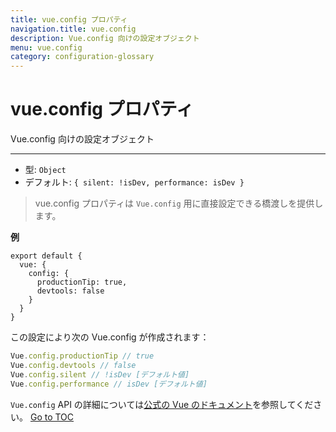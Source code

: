 ```yaml
---
title: vue.config プロパティ
navigation.title: vue.config
description: Vue.config 向けの設定オブジェクト
menu: vue.config
category: configuration-glossary
---
```

# vue.config プロパティ

Vue.config 向けの設定オブジェクト

---

- 型: `Object`
- デフォルト: `{ silent: !isDev, performance: isDev }`

> vue.config プロパティは `Vue.config` 用に直接設定できる橋渡しを提供します。

**例**

```js{}[nuxt.config.js]
export default {
  vue: {
    config: {
      productionTip: true,
      devtools: false
    }
  }
}
```

この設定により次の Vue.config が作成されます：

```js
Vue.config.productionTip // true
Vue.config.devtools // false
Vue.config.silent // !isDev [デフォルト値]
Vue.config.performance // isDev [デフォルト値]
```

`Vue.config` API の詳細については[公式の Vue のドキュメント](https://vuejs.org/v2/api/#Global-Config)を参照してください。
<span style='float: footnote;'><a href="../index.html#toc">Go to TOC</a></span>
